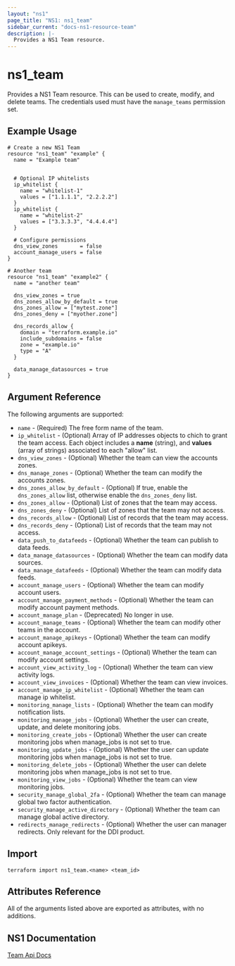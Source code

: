 ```yaml
---
layout: "ns1"
page_title: "NS1: ns1_team"
sidebar_current: "docs-ns1-resource-team"
description: |-
  Provides a NS1 Team resource.
---
```


# ns1\_team

Provides a NS1 Team resource. This can be used to create, modify, and delete
teams. The credentials used must have the `manage_teams` permission set.

## Example Usage

```hcl
# Create a new NS1 Team
resource "ns1_team" "example" {
  name = "Example team"

    
  # Optional IP whitelists
  ip_whitelist {
    name = "whitelist-1"
    values = ["1.1.1.1", "2.2.2.2"]
  }
  ip_whitelist {
    name = "whitelist-2"
    values = ["3.3.3.3", "4.4.4.4"]
  }

  # Configure permissions
  dns_view_zones       = false
  account_manage_users = false
}

# Another team
resource "ns1_team" "example2" {
  name = "another team"

  dns_view_zones = true
  dns_zones_allow_by_default = true
  dns_zones_allow = ["mytest.zone"]
  dns_zones_deny = ["myother.zone"]
  
  dns_records_allow {
    domain = "terraform.example.io"
    include_subdomains = false
    zone = "example.io"
    type = "A"
  }

  data_manage_datasources = true
}
```

## Argument Reference

The following arguments are supported:

* `name` - (Required) The free form name of the team.
* `ip_whitelist` - (Optional) Array of IP addresses objects to chich to grant the team access. Each object includes a **name** (string), and **values** (array of strings) associated to each "allow" list.
* `dns_view_zones` - (Optional) Whether the team can view the accounts zones.
* `dns_manage_zones` - (Optional) Whether the team can modify the accounts zones.
* `dns_zones_allow_by_default` - (Optional) If true, enable the `dns_zones_allow` list, otherwise enable the `dns_zones_deny` list.
* `dns_zones_allow` - (Optional) List of zones that the team may access.
* `dns_zones_deny` - (Optional) List of zones that the team may not access.
* `dns_records_allow` - (Optional) List of records that the team may access.
* `dns_records_deny` - (Optional) List of records that the team may not access.
* `data_push_to_datafeeds` - (Optional) Whether the team can publish to data feeds.
* `data_manage_datasources` - (Optional) Whether the team can modify data sources.
* `data_manage_datafeeds` - (Optional) Whether the team can modify data feeds.
* `account_manage_users` - (Optional) Whether the team can modify account users.
* `account_manage_payment_methods` - (Optional) Whether the team can modify account payment methods.
* `account_manage_plan` - (Deprecated) No longer in use.
* `account_manage_teams` - (Optional) Whether the team can modify other teams in the account.
* `account_manage_apikeys` - (Optional) Whether the team can modify account apikeys.
* `account_manage_account_settings` - (Optional) Whether the team can modify account settings.
* `account_view_activity_log` - (Optional) Whether the team can view activity logs.
* `account_view_invoices` - (Optional) Whether the team can view invoices.
* `account_manage_ip_whitelist` - (Optional) Whether the team can manage ip whitelist.
* `monitoring_manage_lists` - (Optional) Whether the team can modify notification lists.
* `monitoring_manage_jobs` - (Optional) Whether the user can create, update, and delete monitoring jobs.
* `monitoring_create_jobs` - (Optional) Whether the user can create monitoring jobs when manage_jobs is not set to true.
* `monitoring_update_jobs` - (Optional) Whether the user can update monitoring jobs when manage_jobs is not set to true.
* `monitoring_delete_jobs` - (Optional) Whether the user can delete monitoring jobs when manage_jobs is not set to true.
* `monitoring_view_jobs` - (Optional) Whether the team can view monitoring jobs.
* `security_manage_global_2fa` - (Optional) Whether the team can manage global two factor authentication.
* `security_manage_active_directory` - (Optional) Whether the team can manage global active directory.
* `redirects_manage_redirects` - (Optional) Whether the user can manager redirects.
Only relevant for the DDI product.

## Import

`terraform import ns1_team.<name> <team_id>`

## Attributes Reference

All of the arguments listed above are exported as attributes, with no
additions.

## NS1 Documentation

[Team Api Docs](https://ns1.com/api#team)
